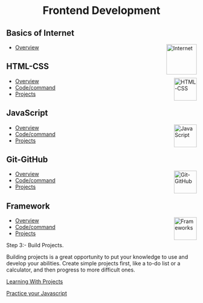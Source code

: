 <h1 align="center"> Frontend Development </h1>

## Basics of Internet

<img align="right" src="https://cdn.icon-icons.com/icons2/3525/PNG/512/web_online_internet_global_earth_world_globe_icon_221254.png" height="80" alt="Internet">

- [Overview]()

## HTML-CSS

<img align="right" src="https://upload.wikimedia.org/wikipedia/commons/1/10/CSS3_and_HTML5_logos_and_wordmarks.svg" height="60" alt="HTML-CSS"> 

- [Overview](HTML-CSS/README.md)
- [Code/command](HTML-CSS/)
- [Projects](HTML-CSS/)

## JavaScript

<img align="right" src="https://vectorwiki.com/images/G9sE3__javascript.svg" height="60" alt="JavaScript"> 


- [Overview](https://github.com/BuildersChain/Developers-Roadmap/blob/main/Frontend-Developer/JavaScript/Javascript-roadmap.md)
- [Code/command]()
- [Projects]()


## Git-GitHub

<img align="right" src="https://raw.githubusercontent.com/kenangundogan/fontisto/ab2364a6e61bd6e4af1cf62a167485d658911ded/icons/svg/brand/github.svg" height="60" alt="Git-GitHub"> 

- [Overview]()
- [Code/command]()
- [Projects]()

## Framework

<img align="right" src="https://encrypted-tbn0.gstatic.com/images?q=tbn:ANd9GcQhXmXvvFyEs-lgYZW2X2CpJ_Kyjv0zLVE72lzVj3OiOeTf0gi1N7HXp011jKrMIzlTAm8&usqp=CAU)" height="60" alt="Frameworks"> 

- [Overview](https://github.com/BuildersChain/Developers-Roadmap/blob/main/Frontend-Developer/frameworks/README.md)
- [Code/command]()
- [Projects]()


<!-- The field of frontend development, which is expanding quickly, is in charge of giving online pages life. It entails utilising HTML, CSS, and JavaScript to design websites that are both user-friendly and aesthetically pleasing. Learning frontend development can be a terrific opportunity whether you are just starting out in your career or looking to transfer professions.

Step:1 - Learn HTML & CSS.

The basic building components of web pages are HTML and CSS. A web page's structure is provided by HTML, and styling and visual effects are added using CSS. It's imperative to have a firm grasp on these two technologies before delving into JavaScript.

You can get started with:-

[HTML & CSS for begineers](https://www.internetingishard.com/html-and-css/)

[HTML](https://www.w3schools.com/html/html_intro.asp)

[HTML & CSS Playlist](https://www.youtube.com/playlist?list=PLhzIaPMgkbxDxVcH-M-JFM73PY1R_i2mK)

[HTML Crash course](https://www.youtube.com/watch?v=qz0aGYrrlhU)


Step 2:- Learn Javascript.

Web pages can be made more interactive and dynamic by using the scripting language JavaScript. A solid grasp of JavaScript is necessary to work as a frontend developer.

You can get started with:-

[Ultimate Javascript Course by CodeWithHarry](https://www.youtube.com/playlist?list=PLu0W_9lII9ahR1blWXxgSlL4y9iQBnLpR)

[Javascript documentation](https://developer.mozilla.org/en-US/docs/Web/JavaScript) -->



Step 3:- Build Projects.

Building projects is a great opportunity to put your knowledge to use and develop your abilities. Create simple projects first, like a to-do list or a calculator, and then progress to more difficult ones.

[Learning With Projects](https://projectlearn.io/learn/web-development)

[Practice your Javascript](https://exercism.org/tracks/javascript)




